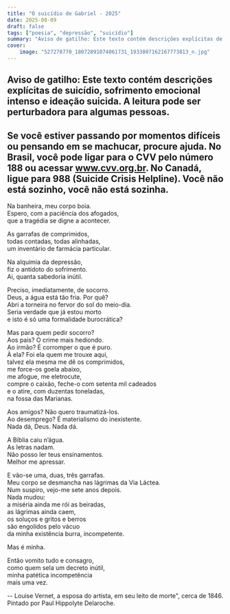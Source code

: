 ```yaml
---
title: "O suicídio de Gabriel - 2025"
date: 2025-08-09
draft: false
tags: ["poesia", "depressão", "suicídio"]
summary: "Aviso de gatilho: Este texto contém descrições explícitas de suicídio, sofrimento emocional intenso e ideação suicida. A leitura pode ser perturbadora para algumas pessoas. Se você estiver passando por momentos difíceis ou pensando em se machucar, procure ajuda. No Brasil, você pode ligar para o CVV pelo número 188 ou acessar www.cvv.org.br. No Canadá, ligue para 988 (Suicide Crisis Helpline). Você não está sozinho, você não está sozinha."
cover:
    image: "527278770_18072891074061731_1933807162167773813_n.jpg"
---
```


## Aviso de gatilho: Este texto contém descrições explícitas de suicídio, sofrimento emocional intenso e ideação suicida. A leitura pode ser perturbadora para algumas pessoas.
## Se você estiver passando por momentos difíceis ou pensando em se machucar, procure ajuda. No Brasil, você pode ligar para o CVV pelo número 188 ou acessar www.cvv.org.br. No Canadá, ligue para 988 (Suicide Crisis Helpline). Você não está sozinho, você não está sozinha.


Na banheira, meu corpo boia.<br>
Espero, com a paciência dos afogados,<br>
que a tragédia se digne a acontecer.<br>

As garrafas de comprimidos,<br>
todas contadas, todas alinhadas,<br>
um inventário de farmácia particular.<br>

Na alquimia da depressão,<br>
fiz o antídoto do sofrimento.<br>
Ai, quanta sabedoria inútil.<br>

Preciso, imediatamente, de socorro.<br>
Deus, a água está tão fria. Por quê?<br>
Abri a torneira no fervor do sol do meio-dia.<br>
Seria verdade que já estou morto<br>
e isto é só uma formalidade burocrática?<br>

Mas para quem pedir socorro?<br>
Aos pais? O crime mais hediondo.<br>
Ao irmão? É corromper o que é puro.<br>
À ela? Foi ela quem me trouxe aqui,<br>
talvez ela mesma me dê os comprimidos,<br>
me force-os goela abaixo,<br>
me afogue, me eletrocute,<br>
compre o caixão, feche-o com setenta mil cadeados<br>
e o atire, com duzentas toneladas,<br>
na fossa das Marianas.<br>

Aos amigos? Não quero traumatizá-los.<br>
Ao desemprego? É materialismo do inexistente.<br>
Nada dá, Deus. Nada dá.<br>

A Bíblia caiu n’água.<br>
As letras nadam.<br>
Não posso ler teus ensinamentos.<br>
Melhor me apressar.<br>

E vão-se uma, duas, três garrafas.<br>
Meu corpo se desmancha nas lágrimas da Via Láctea.<br>
Num suspiro, vejo-me sete anos depois.<br>
Nada mudou:<br>
a miséria ainda me rói as beiradas,<br>
as lágrimas ainda caem,<br>
os soluços e gritos e berros<br>
são engolidos pelo vácuo<br>
da minha existência burra, incompetente.<br>

Mas é minha.<br>

Então vomito tudo e consagro,<br>
como quem sela um decreto inútil,<br>
minha patética incompetência<br>
mais uma vez.

--
Louise Vernet, a esposa do artista, em seu leito de morte", cerca de 1846. Pintado por Paul Hippolyte Delaroche.
